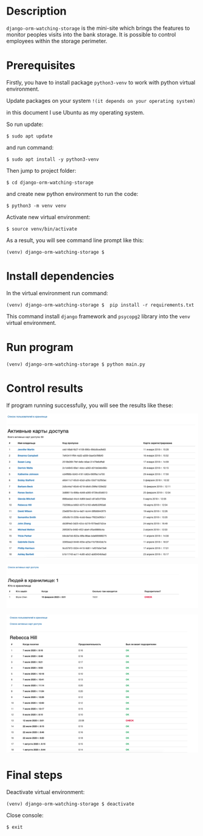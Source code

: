 # Description

`django-orm-watching-storage` is the mini-site which brings the features to monitor peoples visits into the bank storage. It is possible to control employees within the storage perimeter.  
 

# Prerequisites

Firstly, you have to install package `python3-venv` to work with python virtual environment.

Update packages on your system `!(it depends on your operating system)`

in this document I use Ubuntu as my operating system. 

So run update:
```console
$ sudo apt update
```

and run command:
```console
$ sudo apt install -y python3-venv
```

Then jump to project folder:
```console
$ cd django-orm-watching-storage
```

and create new python environment to run the code:
```console
$ python3 -m venv venv
```

Activate new virtual environment:
```console
$ source venv/bin/activate
```

As a result, you will see command line prompt like this:
```console
(venv) django-orm-watching-storage $ 
```

# Install dependencies

In the virtual environment run command:

```console
(venv) django-orm-watching-storage $  pip install -r requirements.txt
```

This command install `django` framework and `psycopg2` library into the `venv` virtual environment.

# Run program 

    (venv) django-orm-watching-storage $ python main.py

# Control results

If program running successfully, you will see the results like these:

![Alt text](img/1.png?raw=true "Active passcards")

![Alt text](img/2.png?raw=true "Employees inside storage")

![Alt text](img/3.png?raw=true "Visits per one employee")


# Final steps

Deactivate virtual environment:

```console
(venv) django-orm-watching-storage $ deactivate
```

Close console:
```console
$ exit
```
